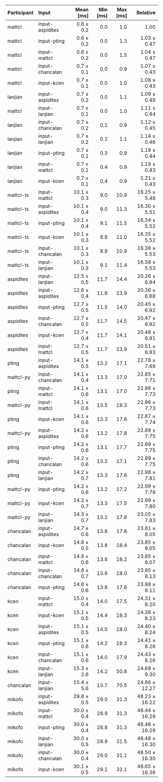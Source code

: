 | Participant | Input | Mean [ms] | Min [ms] | Max [ms] | Relative |
|:---|:---|---:|---:|---:|---:|
| mattcl | input-aspidites | 0.6 ± 0.2 | 0.0 | 1.0 | 1.00 |
| mattcl | input-pting | 0.6 ± 0.2 | 0.0 | 1.3 | 1.03 ± 0.47 |
| mattcl | input-mattcl | 0.6 ± 0.2 | 0.0 | 1.5 | 1.04 ± 0.47 |
| mattcl | input-chancalan | 0.7 ± 0.1 | 0.0 | 0.9 | 1.07 ± 0.43 |
| mattcl | input-kcen | 0.7 ± 0.1 | 0.0 | 1.0 | 1.08 ± 0.43 |
| lanjian | input-aspidites | 0.7 ± 0.2 | 0.0 | 1.1 | 1.09 ± 0.49 |
| mattcl | input-lanjian | 0.7 ± 0.1 | 0.0 | 1.0 | 1.11 ± 0.44 |
| lanjian | input-chancalan | 0.7 ± 0.2 | 0.1 | 0.9 | 1.12 ± 0.45 |
| lanjian | input-lanjian | 0.7 ± 0.2 | 0.1 | 1.1 | 1.14 ± 0.46 |
| lanjian | input-pting | 0.7 ± 0.1 | 0.3 | 0.9 | 1.18 ± 0.44 |
| lanjian | input-mattcl | 0.7 ± 0.1 | 0.4 | 0.9 | 1.19 ± 0.43 |
| lanjian | input-kcen | 0.7 ± 0.1 | 0.4 | 0.9 | 1.21 ± 0.43 |
| mattcl-ts | input-mattcl | 10.1 ± 0.3 | 9.0 | 10.9 | 16.25 ± 5.48 |
| mattcl-ts | input-aspidites | 10.1 ± 0.4 | 9.0 | 11.3 | 16.30 ± 5.51 |
| mattcl-ts | input-pting | 10.1 ± 0.4 | 9.1 | 11.5 | 16.34 ± 5.52 |
| mattcl-ts | input-kcen | 10.1 ± 0.3 | 8.8 | 11.0 | 16.35 ± 5.52 |
| mattcl-ts | input-chancalan | 10.1 ± 0.3 | 8.9 | 10.9 | 16.38 ± 5.53 |
| mattcl-ts | input-lanjian | 10.1 ± 0.3 | 9.1 | 11.4 | 16.38 ± 5.53 |
| aspidites | input-lanjian | 12.5 ± 0.5 | 11.7 | 14.4 | 20.26 ± 6.84 |
| aspidites | input-aspidites | 12.6 ± 0.4 | 11.6 | 13.9 | 20.36 ± 6.88 |
| aspidites | input-pting | 12.7 ± 0.5 | 11.5 | 14.0 | 20.45 ± 6.92 |
| aspidites | input-chancalan | 12.7 ± 0.5 | 11.7 | 14.5 | 20.47 ± 6.92 |
| aspidites | input-kcen | 12.7 ± 0.4 | 11.7 | 14.1 | 20.48 ± 6.91 |
| aspidites | input-mattcl | 12.7 ± 0.5 | 11.7 | 13.9 | 20.51 ± 6.93 |
| pting | input-aspidites | 14.1 ± 0.5 | 13.2 | 17.1 | 22.78 ± 7.69 |
| mattcl-py | input-chancalan | 14.1 ± 0.4 | 13.3 | 17.0 | 22.85 ± 7.71 |
| pting | input-mattcl | 14.1 ± 0.6 | 13.1 | 17.0 | 22.86 ± 7.73 |
| mattcl-py | input-mattcl | 14.1 ± 0.6 | 13.5 | 18.3 | 22.86 ± 7.73 |
| pting | input-kcen | 14.1 ± 0.6 | 13.3 | 17.6 | 22.87 ± 7.74 |
| mattcl-py | input-aspidites | 14.2 ± 0.6 | 13.2 | 17.8 | 22.89 ± 7.75 |
| pting | input-pting | 14.2 ± 0.6 | 13.1 | 17.7 | 22.89 ± 7.75 |
| pting | input-chancalan | 14.2 ± 0.6 | 13.2 | 17.1 | 22.89 ± 7.75 |
| pting | input-lanjian | 14.2 ± 0.7 | 13.3 | 17.6 | 22.98 ± 7.81 |
| mattcl-py | input-pting | 14.2 ± 0.6 | 13.2 | 17.2 | 22.99 ± 7.79 |
| mattcl-py | input-kcen | 14.2 ± 0.7 | 13.3 | 17.5 | 22.99 ± 7.80 |
| mattcl-py | input-lanjian | 14.3 ± 0.7 | 13.2 | 17.8 | 23.05 ± 7.83 |
| chancalan | input-aspidites | 14.7 ± 0.6 | 13.8 | 17.8 | 23.81 ± 8.05 |
| chancalan | input-kcen | 14.8 ± 0.5 | 13.8 | 18.4 | 23.85 ± 8.05 |
| chancalan | input-mattcl | 14.8 ± 0.6 | 13.8 | 18.2 | 23.85 ± 8.07 |
| chancalan | input-chancalan | 14.8 ± 0.7 | 13.6 | 18.0 | 23.95 ± 8.13 |
| chancalan | input-pting | 14.8 ± 0.6 | 13.8 | 17.6 | 23.98 ± 8.11 |
| kcen | input-mattcl | 15.0 ± 0.4 | 14.0 | 17.5 | 24.31 ± 8.20 |
| kcen | input-kcen | 15.1 ± 0.5 | 14.4 | 18.3 | 24.38 ± 8.23 |
| kcen | input-aspidites | 15.1 ± 0.5 | 14.0 | 18.0 | 24.40 ± 8.24 |
| kcen | input-pting | 15.1 ± 0.6 | 14.2 | 18.3 | 24.41 ± 8.26 |
| kcen | input-chancalan | 15.1 ± 0.6 | 14.0 | 17.9 | 24.43 ± 8.26 |
| kcen | input-lanjian | 15.3 ± 2.6 | 14.2 | 50.8 | 24.68 ± 9.30 |
| chancalan | input-lanjian | 15.4 ± 5.6 | 13.7 | 70.5 | 24.86 ± 12.27 |
| mikofo | input-aspidites | 29.8 ± 0.5 | 29.0 | 31.3 | 48.23 ± 16.22 |
| mikofo | input-mattcl | 30.0 ± 0.4 | 28.9 | 31.3 | 48.44 ± 16.29 |
| mikofo | input-pting | 30.0 ± 0.4 | 28.8 | 31.3 | 48.46 ± 16.29 |
| mikofo | input-lanjian | 30.0 ± 0.5 | 28.9 | 31.5 | 48.48 ± 16.30 |
| mikofo | input-chancalan | 30.0 ± 0.4 | 29.0 | 31.1 | 48.50 ± 16.30 |
| mikofo | input-kcen | 30.1 ± 0.5 | 29.1 | 32.1 | 48.65 ± 16.36 |
